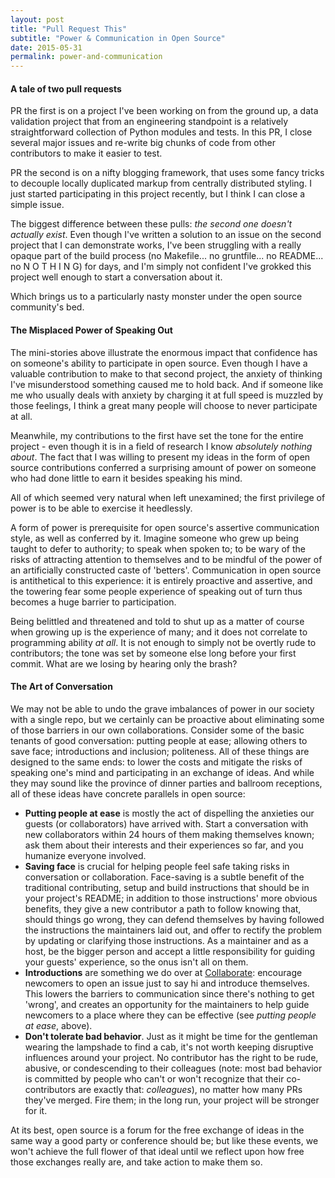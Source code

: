 ```yaml
---
layout: post
title: "Pull Request This"
subtitle: "Power & Communication in Open Source"
date: 2015-05-31
permalink: power-and-communication
---
```


#### A tale of two pull requests

PR the first is on a project I've been working on from the ground up, a data validation project that from an engineering standpoint is a relatively straightforward collection of Python modules and tests. In this PR, I close several major issues and re-write big chunks of code from other contributors to make it easier to test.

PR the second is on a nifty blogging framework, that uses some fancy tricks to decouple locally duplicated markup from centrally distributed styling. I just started participating in this project recently, but I think I can close a simple issue.

The biggest difference between these pulls: *the second one doesn't actually exist*. Even though I've written a solution to an issue on the second project that I can demonstrate works, I've been struggling with a really opaque part of the build process (no Makefile... no gruntfile... no README... no N O T H I N G) for days, and I'm simply not confident I've grokked this project well enough to start a conversation about it.

Which brings us to a particularly nasty monster under the open source community's bed.

#### The Misplaced Power of Speaking Out

The mini-stories above illustrate the enormous impact that confidence has on someone's ability to participate in open source. Even though I have a valuable contribution to make to that second project, the anxiety of thinking I've misunderstood something caused me to hold back. And if someone like me who usually deals with anxiety by charging it at full speed is muzzled by those feelings, I think a great many people will choose to never participate at all.

Meanwhile, my contributions to the first have set the tone for the entire project - even though it is in a field of research I know *absolutely nothing about*. The fact that I was willing to present my ideas in the form of open source contributions conferred a surprising amount of power on someone who had done little to earn it besides speaking his mind.

All of which seemed very natural when left unexamined; the first privilege of power is to be able to exercise it heedlessly.

A form of power is prerequisite for open source's assertive communication style, as well as conferred by it. Imagine someone who grew up being taught to defer to authority; to speak when spoken to; to be wary of the risks of attracting attention to themselves and to be mindful of the power of an artificially constructed caste of 'betters'. Communication in open source is antithetical to this experience: it is entirely proactive and assertive, and the towering fear some people experience of speaking out of turn thus becomes a huge barrier to participation.

Being belittled and threatened and told to shut up as a matter of course when growing up is the experience of many; and it does not correlate to programming ability *at all*. It is not enough to simply not be overtly rude to contributors; the tone was set by someone else long before your first commit. What are we losing by hearing only the brash?

#### The Art of Conversation

We may not be able to undo the grave imbalances of power in our society with a single repo, but we certainly can be proactive about eliminating some of those barriers in our own collaborations. Consider some of the basic tenants of good conversation: putting people at ease; allowing others to save face; introductions and inclusion; politeness. All of these things are designed to the same ends: to lower the costs and mitigate the risks of speaking one's mind and participating in an exchange of ideas. And while they may sound like the province of dinner parties and ballroom receptions, all of these ideas have concrete parallels in open source:

 - **Putting people at ease** is mostly the act of dispelling the anxieties our guests (or collaborators) have arrived with. Start a conversation with new collaborators within 24 hours of them making themselves known; ask them about their interests and their experiences so far, and you humanize everyone involved.
 - **Saving face** is crucial for helping people feel safe taking risks in conversation or collaboration. Face-saving is a subtle benefit of the traditional contributing, setup and build instructions that should be in your project's README; in addition to those instructions' more obvious benefits, they give a new contributor a path to follow knowing that, should things go wrong, they can defend themselves by having followed the instructions the maintainers laid out, and offer to rectify the problem by updating or clarifying those instructions. As a maintainer and as a host, be the bigger person and accept a little responsibility for guiding your guests' experience, so the onus isn't all on them.
 - **Introductions** are something we do over at [Collaborate](https://www.mozillascience.org/collaborate/): encourage newcomers to open an issue just to say hi and introduce themselves. This lowers the barriers to communication since there's nothing to get 'wrong', and creates an opportunity for the maintainers to help guide newcomers to a place where they can be effective (see *putting people at ease*, above).
 - **Don't tolerate bad behavior**. Just as it might be time for the gentleman wearing the lampshade to find a cab, it's not worth keeping disruptive influences around your project. No contributor has the right to be rude, abusive, or condescending to their colleagues (note: most bad behavior is committed by people who can't or won't recognize that their co-contributors are exactly that: *colleagues*), no matter how many PRs they've merged. Fire them; in the long run, your project will be stronger for it.

At its best, open source is a forum for the free exchange of ideas in the same way a good party or conference should be; but like these events, we won't achieve the full flower of that ideal until we reflect upon how free those exchanges really are, and take action to make them so.